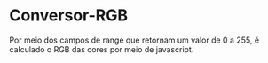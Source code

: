 # Conversor-RGB
Por meio dos campos de range que retornam um valor de 0 a 255, é calculado o RGB das cores por meio de javascript.
